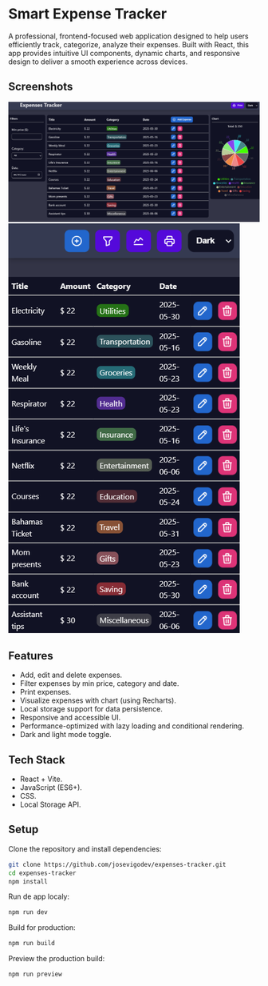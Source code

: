 # Smart Expense Tracker

A professional, frontend-focused web application designed to help users efficiently track, categorize, analyze their expenses. Built with React, this app provides intuitive UI components, dynamic charts, and responsive design to deliver a smooth experience across devices.

## Screenshots

![Dashboard View](./src/assets/dashboard_view.png)
![Mobile View](./src/assets/mobile_view.png)

## Features

- Add, edit and delete expenses.
- Filter expenses by min price, category and date.
- Print expenses.
- Visualize expenses with chart (using Recharts).
- Local storage support for data persistence.
- Responsive and accessible UI.
- Performance-optimized with lazy loading and conditional rendering.
- Dark and light mode toggle.

## Tech Stack

- React + Vite.
- JavaScript (ES6+).
- CSS.
- Local Storage API.

## Setup

Clone the repository and install dependencies:

```bash
git clone https://github.com/josevigodev/expenses-tracker.git
cd expenses-tracker
npm install
```

Run de app localy:

```bash
npm run dev
```

Build for production:

```bash
npm run build
```

Preview the production build:

```bash
npm run preview
```
